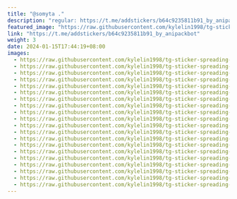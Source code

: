 ```yaml
---
title: "@somyta ."
description: "regular: https://t.me/addstickers/b64c9235811b91_by_anipackbot"
featured_image: "https://raw.githubusercontent.com/kylelin1998/tg-sticker-spreading-worldwide-images/main/img/1235319f-8bc0-493a-a486-a689cf4d0819.jpg"
link: "https://t.me/addstickers/b64c9235811b91_by_anipackbot"
weight: 3
date: 2024-01-15T17:44:19+08:00
images:
  - https://raw.githubusercontent.com/kylelin1998/tg-sticker-spreading-worldwide-images/main/img/1235319f-8bc0-493a-a486-a689cf4d0819.jpg
  - https://raw.githubusercontent.com/kylelin1998/tg-sticker-spreading-worldwide-images/main/img/cfd97245-5474-468d-89d1-498dd339ceec.jpg
  - https://raw.githubusercontent.com/kylelin1998/tg-sticker-spreading-worldwide-images/main/img/d507b73a-5c5c-4e30-a4a1-c35e73355002.jpg
  - https://raw.githubusercontent.com/kylelin1998/tg-sticker-spreading-worldwide-images/main/img/c7b53f2e-3a10-4cc8-a6c0-62d8f3cc4aec.jpg
  - https://raw.githubusercontent.com/kylelin1998/tg-sticker-spreading-worldwide-images/main/img/9a803d09-5dae-4a30-af05-2229d8afd44f.jpg
  - https://raw.githubusercontent.com/kylelin1998/tg-sticker-spreading-worldwide-images/main/img/4be7d8df-2881-40aa-a95c-b19fb8bdeec8.jpg
  - https://raw.githubusercontent.com/kylelin1998/tg-sticker-spreading-worldwide-images/main/img/3798acce-dd31-4a0c-987b-cf335e3cd0a5.jpg
  - https://raw.githubusercontent.com/kylelin1998/tg-sticker-spreading-worldwide-images/main/img/2772ee25-c3b6-4d83-95bc-69519f838f91.jpg
  - https://raw.githubusercontent.com/kylelin1998/tg-sticker-spreading-worldwide-images/main/img/444109f2-a25b-414a-a01d-b71928c05cc7.jpg
  - https://raw.githubusercontent.com/kylelin1998/tg-sticker-spreading-worldwide-images/main/img/55ee9ebb-f494-469a-b521-eaf8b7397303.jpg
  - https://raw.githubusercontent.com/kylelin1998/tg-sticker-spreading-worldwide-images/main/img/ccad14a5-1f0d-40aa-a91a-d6ec6db8770e.jpg
  - https://raw.githubusercontent.com/kylelin1998/tg-sticker-spreading-worldwide-images/main/img/4af4c659-2ca1-451d-86e1-a50a244ba580.jpg
  - https://raw.githubusercontent.com/kylelin1998/tg-sticker-spreading-worldwide-images/main/img/f21d2f6d-6afc-4a36-ac38-ef4f717e87e5.jpg
  - https://raw.githubusercontent.com/kylelin1998/tg-sticker-spreading-worldwide-images/main/img/b7bde282-ec15-45f6-a8bf-6271abaa237c.jpg
  - https://raw.githubusercontent.com/kylelin1998/tg-sticker-spreading-worldwide-images/main/img/2c41e58e-44e9-428e-9630-69c128068035.jpg
  - https://raw.githubusercontent.com/kylelin1998/tg-sticker-spreading-worldwide-images/main/img/67d320d6-5472-4892-a368-a694ce912e0b.jpg
  - https://raw.githubusercontent.com/kylelin1998/tg-sticker-spreading-worldwide-images/main/img/3be6f298-9bfc-4c47-a287-eae4c830e6e8.jpg
  - https://raw.githubusercontent.com/kylelin1998/tg-sticker-spreading-worldwide-images/main/img/d830dd95-805f-4b8b-8fe0-86232f055e4d.jpg
  - https://raw.githubusercontent.com/kylelin1998/tg-sticker-spreading-worldwide-images/main/img/fc0ec6c8-b613-4d46-8064-838ca3018c6e.jpg
  - https://raw.githubusercontent.com/kylelin1998/tg-sticker-spreading-worldwide-images/main/img/de265f7b-da08-4c93-bdf5-0a836b575533.jpg
---
```

